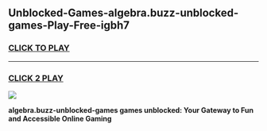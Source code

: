 
## Unblocked-Games-algebra.buzz-unblocked-games-Play-Free-igbh7
<h3>
<a href="https://premium76.site?title=algebra.buzz-unblocked-games&ref=21A">CLICK TO PLAY</a></h3>
<hr>

<h3>
<a href="https://premium76.site?title=algebra.buzz-unblocked-games&ref=21A">CLICK 2 PLAY</a>
  
</h3>

<a href="https://premium76.site?title=algebra.buzz-unblocked-games&ref=21A"><img src="https://clearcache.store/games.png"></a>


**algebra.buzz-unblocked-games games unblocked: Your Gateway to Fun and Accessible Online Gaming**
